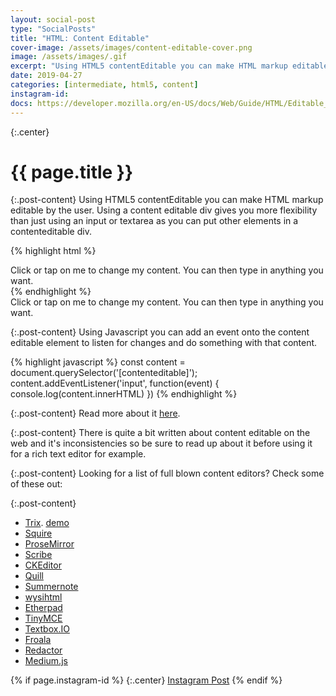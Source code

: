 ```yaml
---
layout: social-post
type: "SocialPosts"
title: "HTML: Content Editable"
cover-image: /assets/images/content-editable-cover.png
image: /assets/images/.gif
excerpt: "Using HTML5 contentEditable you can make HTML markup editable by the user."
date: 2019-04-27
categories: [intermediate, html5, content]
instagram-id: 
docs: https://developer.mozilla.org/en-US/docs/Web/Guide/HTML/Editable_content
---
```

{:.center}
# {{ page.title }}

{:.post-content}
Using HTML5 contentEditable you can make HTML markup editable by the user. 
Using a content editable div gives you more flexibility than just using an 
input or textarea as you can put other elements in a contenteditable div. 

{% highlight html %}
<div contentEditable="true">Click or tap on me to change my content. You can then type in anything you want.</div>
{% endhighlight %}

<div contentEditable="true">Click or tap on me to change my content. You can then type in anything you want.</div>

{:.post-content}
Using Javascript you can add an event onto the content editable element
to listen for changes and do something with that content.

{% highlight javascript %}
const content = document.querySelector('[contenteditable]');
content.addEventListener('input', function(event) {
  console.log(content.innerHTML)
})
{% endhighlight %}

{:.post-content}
Read more about it <a href="{{page.docs}}" target="_blank">here</a>.

{:.post-content}
There is quite a bit written about content editable on the web and it's inconsistencies
so be sure to read up about it before using it for a rich text editor for example.

{:.post-content}
Looking for a list of full blown content editors? Check some of these out:

{:.post-content}
* <a href="https://github.com/basecamp/trix" target="_blank">Trix</a>. <a href="http://trix-editor.org/" target="_blank">demo</a>
* <a href="https://github.com/neilj/Squire" target="_blank">Squire</a>
* <a href="http://prosemirror.net/" target="_blank">ProseMirror</a>
* <a href="https://github.com/guardian/scribe" target="_blank">Scribe</a>
* <a href="http://ckeditor.com/" target="_blank">CKEditor</a>
* <a href="http://quilljs.com/" target="_blank">Quill</a>
* <a href="http://summernote.org/" target="_blank">Summernote</a>
* <a href="http://wysihtml.com/" target="_blank">wysihtml</a>
* <a href="http://etherpad.org/" target="_blank">Etherpad</a>
* <a href="http://www.tinymce.com/" target="_blank">TinyMCE</a>
* <a href="https://textbox.io/" target="_blank">Textbox.IO</a>
* <a href="https://www.froala.com/wysiwyg-editor" target="_blank">Froala</a>
* <a href="http://imperavi.com/redactor/" target="_blank">Redactor</a>
* <a href="http://jakiestfu.github.io/Medium.js/docs/" target="_blank">Medium.js</a>


{% if page.instagram-id %}
{:.center}
<a class="insta-link" href="https://www.instagram.com/p/{{page.instagram-id}}" target="_blank">Instagram Post</a>
{% endif %}
